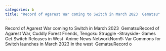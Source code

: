 ```yaml
---
categories: b
title: "Record of Agarest War coming to Switch in March 2023  Gematsu"
---
```

Record of Agarest War coming to Switch in March 2023&nbsp;&nbsp;GematsuRecord of Agarest War, Cuddly Forest Friends, Tengoku Struggle -Strayside- Games Get Switch Releases in West&nbsp;&nbsp;Anime News NetworkNorn9: Var Commons for Switch launches in March 2023 in the west&nbsp;&nbsp;GematsuRecord o